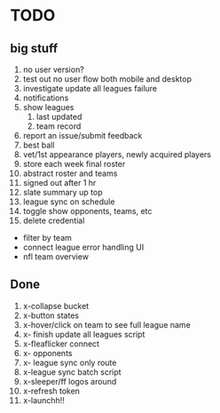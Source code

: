 # TODO

## big stuff

1. no user version?
2. test out no user flow both mobile and desktop
3. investigate update all leagues failure
4. notifications
5. show leagues
   1. last updated
   2. team record
6. report an issue/submit feedback
8. best ball
10. vet/1st appearance players, newly acquired players
   1. store each week final roster
   2. abstract roster and teams
11. signed out after 1 hr
12. slate summary up top
13. league sync on schedule
14. toggle show opponents, teams, etc
15. delete credential

- filter by team
- connect league error handling UI
- nfl team overview

## Done

1.  x-collapse bucket
2.  x-button states
3.  x-hover/click on team to see full league name
4.  x- finish update all leagues script
5.  x-fleaflicker connect
6.  x- opponents
7. x- league sync only route
8. x-league sync batch script
9. x-sleeper/ff logos around
10. x-refresh token
11. x-launchh!!